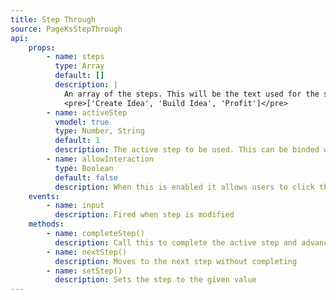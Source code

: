 ```yaml
---
title: Step Through
source: PageKsStepThrough
api: 
    props: 
        - name: steps
          type: Array
          default: []
          description: |
            An array of the steps. This will be the text used for the steps. Here is what was used in the example above.
            <pre>['Create Idea', 'Build Idea', 'Profit']</pre>
        - name: activeStep
          vmodel: true
          type: Number, String
          default: 1
          description: The active step to be used. This can be binded with v-model.
        - name: allowInteraction
          type: Boolean
          default: false
          description: When this is enabled it allows users to click the steps to navigate. It is disabled by default.
    events:
        - name: input
          description: Fired when step is modified
    methods:
        - name: completeStep()
          description: Call this to complete the active step and advance to the next step.
        - name: nextStep()
          description: Moves to the next step without completing
        - name: setStep()
          description: Sets the step to the given value
---
```

